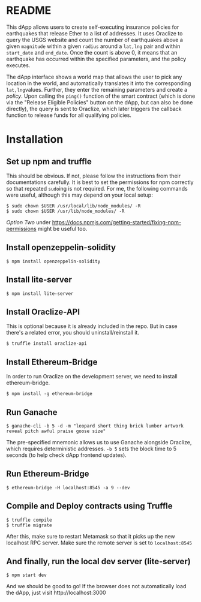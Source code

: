 # README

This dApp allows users to create self-executing insurance policies for earthquakes that release Ether to a list of addresses. It uses Oraclize to query the USGS website and count the number of earthquakes above a given `magnitude` within a given `radius` around a `lat,lng` pair and within `start_date` and `end_date`. Once the count is above 0, it means that an earthquake has occurred within the specified parameters, and the policy executes.

The dApp interface shows a world map that allows the user to pick any location in the world, and automatically translates it into the corresponding `lat,lng`values. Further, they enter the remaining parameters and create a *policy*. Upon calling the `ping()` function of the smart contract (which is done via the "Release Eligible Policies" button on the dApp, but can also be done directly), the query is sent to Oraclize, which later triggers the callback function to release funds for all qualifying policies.

# Installation

## Set up npm and truffle

This should be obvious. If not, please follow the instructions from their documentations carefully.
It is best to set the permissions for npm correctly so that repeated `sudo`ing is not required.
For me, the following commands were useful, although this may depend on your local setup:
```
$ sudo chown $USER /usr/local/lib/node_modules/ -R
$ sudo chown $USER /usr/lib/node_modules/ -R
```
_Option Two_ under https://docs.npmjs.com/getting-started/fixing-npm-permissions might be useful too.

## Install openzeppelin-solidity

```
$ npm install openzeppelin-solidity
```


## Install lite-server

```
$ npm install lite-server
```

## Install Oraclize-API
This is optional because it is already included in the repo. But in case there's a related error, you should uninstall/reinstall it.
```
$ truffle install oraclize-api
```

## Install Ethereum-Bridge
In order to run Oraclize on the development server, we need to install ethereum-bridge.
```
$ npm install -g ethereum-bridge
```
## Run Ganache

```
$ ganache-cli -b 5 -d -m "leopard short thing brick lumber artwork reveal pitch awful praise goose size"
```
The pre-specified mnemonic allows us to use  Ganache alongside Oraclize, which requires deterministic addresses.
`-b 5` sets the block time to 5 seconds (to help check dApp frontend updates).

## Run Ethereum-Bridge

```
$ ethereum-bridge -H localhost:8545 -a 9 --dev
```
## Compile and Deploy contracts using Truffle

```
$ truffle compile
$ truffle migrate
```
After this, make sure to restart Metamask so that it picks up the new localhost RPC server. Make sure the remote server is set to `localhost:8545`

## And finally, run the local dev server (lite-server)

```
$ npm start dev
```
And we should be good to go! If the browser does not automatically load the dApp, just visit http://localhost:3000

